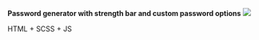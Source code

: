 **Password generator with strength bar and custom password options**
![](showWebste.png)

HTML + SCSS + JS